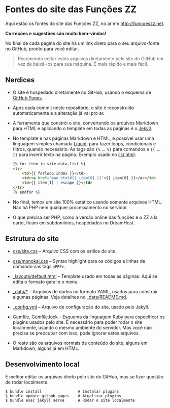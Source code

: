 # Fontes do site das Funções ZZ

Aqui estão os fontes do site das Funções ZZ, no ar em <http://funcoeszz.net>.

**Correções e sugestões são muito bem-vindas!**

No final de cada página do site há um link direto para o seu arquivo-fonte no GitHub, pronto para você editar.

> Recomendo editar estes arquivos diretamente pelo site do GitHub em vez de baixá-los para sua máquina. É mais rápido e mais fácil.

## Nerdices

* O site é hospedado diretamente no GitHub, usando o esquema de [GitHub Pages](https://pages.github.com/).

* Após cada commit neste repositório, o site é reconstruído automaticamente e a alteração já vai pro ar.

* A ferramenta que constrói o site, convertendo os arquivos Markdown para HTML e aplicando o template em todas as páginas é o [Jekyll](http://jekyllrb.com/).

* No template e nas páginas Markdown e HTML, é possível usar uma linguagem simples chamada [Liquid](https://github.com/Shopify/liquid/wiki/Liquid-for-Designers), para fazer loops, condicionais e filtros, quando necessário. As tags são `{% … %}` para comandos e `{{ … }}` para inserir texto na página. Exemplo usado no [list.html](https://github.com/funcoeszz/funcoeszz.github.io/blob/master/list.html):

  ```html
  {% for item in site.data.list %}
  <tr>
      <td>{{ forloop.index }}</td>
      <td><a href="man.html#{{ item[0] }}">{{ item[0] }}</a></td>
      <td>{{ item[1] | escape }}</td>
  </tr>
  {% endfor %}
  ```

* No final, temos um site 100% estático usando somente arquivos HTML. Não há PHP nem qualquer processamento no servidor.

* O que precisa ser PHP, como a versão online das funções e o ZZ a la carte, ficam em subdomínios, hospedados no DreamHost.


## Estrutura do site

* [css/site.css](https://github.com/funcoeszz/funcoeszz.github.io/blob/master/css/site.css) – Arquivo CSS com os estilos do site.

* [css/monokai.css](https://github.com/funcoeszz/funcoeszz.github.io/blob/master/css/monokai.css) – Syntax highlight para os códigos e linhas de comando nas tags `<PRE>`.

* [_layouts/default.html](https://github.com/funcoeszz/funcoeszz.github.io/blob/master/_layouts/default.html) – Template usado em todas as páginas. Aqui se edita o formato geral e o menu.

* [_data/*](https://github.com/funcoeszz/funcoeszz.github.io/tree/master/_data) – Arquivos de dados no formato YAML, usados para construir algumas páginas. Veja detalhes no [_data/README.md](https://github.com/funcoeszz/funcoeszz.github.io/blob/master/_data/README.md).

* [_config.yml](https://github.com/funcoeszz/funcoeszz.github.io/blob/master/_config.yml) – Arquivo de configuração do site, usado pelo Jekyll.

* [Gemfile](https://github.com/funcoeszz/funcoeszz.github.io/blob/master/Gemfile), [Gemfile.lock](https://github.com/funcoeszz/funcoeszz.github.io/blob/master/Gemfile.lock) – Esquema da linguagem Ruby para especificar os plugins usados pelo site. É necessário para poder rodar o site localmente, usando o mesmo ambiente do servidor. Mas você não precisa se preocupar com isso, pode ignorar estes arquivos.

* O resto são os arquivos normais de conteúdo do site, alguns em Markdown, alguns já em HTML.


## Desenvolvimento local

É melhor editar os arquivos direto pelo site do GitHub, mas se fizer questão de rodar localmente:

```console
$ bundle install                # Instalar plugins
$ bundle update github-pages    # Atualizar plugins
$ bundle exec jekyll serve      # Rodar o site localmente
```
